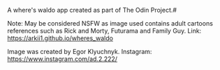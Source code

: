 A where's waldo app created as part of The Odin Project.#

Note: May be considered NSFW as image used contains adult cartoons references such as Rick and Morty, Futurama and Family Guy.
Link: https://arkii1.github.io/wheres_waldo

Image was created by Egor Klyuchnyk. Instagram: https://www.instagram.com/ad.2.222/
